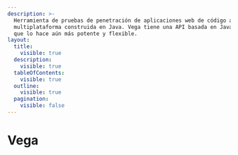 ```yaml
---
description: >-
  Herramienta de pruebas de penetración de aplicaciones web de código abierto y
  multiplataforma construida en Java. Vega tiene una API basada en JavaScript
  que lo hace aún más potente y flexible.
layout:
  title:
    visible: true
  description:
    visible: true
  tableOfContents:
    visible: true
  outline:
    visible: true
  pagination:
    visible: false
---
```


# Vega

